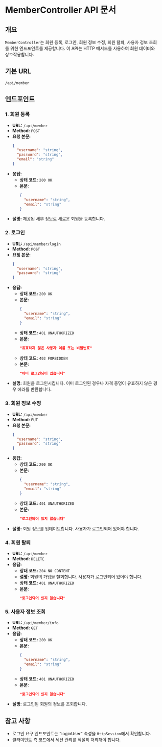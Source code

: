 # MemberController API 문서

## 개요
`MemberController`는 회원 등록, 로그인, 회원 정보 수정, 회원 탈퇴, 사용자 정보 조회를 위한 엔드포인트를 제공합니다. 이 API는 HTTP 메서드를 사용하여 회원 데이터와 상호작용합니다.

## 기본 URL
`/api/member`

## 엔드포인트

### 1. 회원 등록
- **URL:** `/api/member`
- **Method:** `POST`
- **요청 본문:**
  ```json
  {
    "username": "string",
    "password": "string",
    "email": "string"
  }
  ```
- **응답:**
   - **상태 코드:** `200 OK`
   - **본문:**
     ```json
     {
       "username": "string",
       "email": "string"
     }
     ```
- **설명:** 제공된 세부 정보로 새로운 회원을 등록합니다.

### 2. 로그인
- **URL:** `/api/member/login`
- **Method:** `POST`
- **요청 본문:**
  ```json
  {
    "username": "string",
    "password": "string"
  }
  ```
- **응답:**
   - **상태 코드:** `200 OK`
   - **본문:**
     ```json
     {
       "username": "string",
       "email": "string"
     }
     ```
   - **상태 코드:** `401 UNAUTHORIZED`
   - **본문:**
     ```json
     "유효하지 않은 사용자 이름 또는 비밀번호"
     ```
   - **상태 코드:** `403 FORBIDDEN`
   - **본문:**
     ```json
     "이미 로그인되어 있습니다"
     ```
- **설명:** 회원을 로그인시킵니다. 이미 로그인된 경우나 자격 증명이 유효하지 않은 경우 에러를 반환합니다.

### 3. 회원 정보 수정
- **URL:** `/api/member`
- **Method:** `PUT`
- **요청 본문:**
  ```json
  {
    "username": "string",
    "password": "string"
  }
  ```
- **응답:**
   - **상태 코드:** `200 OK`
   - **본문:**
     ```json
     {
       "username": "string",
       "email": "string"
     }
     ```
   - **상태 코드:** `401 UNAUTHORIZED`
   - **본문:**
     ```json
     "로그인되어 있지 않습니다"
     ```
- **설명:** 회원 정보를 업데이트합니다. 사용자가 로그인되어 있어야 합니다.

### 4. 회원 탈퇴
- **URL:** `/api/member`
- **Method:** `DELETE`
- **응답:**
   - **상태 코드:** `204 NO CONTENT`
   - **설명:** 회원의 가입을 철회합니다. 사용자가 로그인되어 있어야 합니다.
   - **상태 코드:** `401 UNAUTHORIZED`
   - **본문:**
     ```json
     "로그인되어 있지 않습니다"
     ```

### 5. 사용자 정보 조회
- **URL:** `/api/member/info`
- **Method:** `GET`
- **응답:**
   - **상태 코드:** `200 OK`
   - **본문:**
     ```json
     {
       "username": "string",
       "email": "string"
     }
     ```
   - **상태 코드:** `401 UNAUTHORIZED`
   - **본문:**
     ```json
     "로그인되어 있지 않습니다"
     ```
- **설명:** 로그인된 회원의 정보를 조회합니다.

## 참고 사항
- 로그인 요구 엔드포인트는 "loginUser" 속성을 `HttpSession`에서 확인합니다.
- 클라이언트 측 코드에서 세션 관리를 적절히 처리해야 합니다.